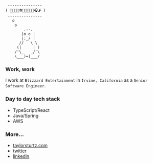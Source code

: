 ```
 ---------------
( 👨‍👩‍👧‍👦⚽️👨‍💻🍵🧩🏃🎧🌶 )
 ---------------
   o
    o
        .--.
       |o_o |
       |:_/ |
      //   \ \
     (|     | )
    /'\_   _/`\
    \___)=(___/
```

### Work, work
I work at `Blizzard Entertainment` in `Irvine, California` as a `Senior Software Engineer`.

### Day to day tech stack
- TypeScript/React
- Java/Spring
- AWS

### More...
- [taylorsturtz.com](https://taylorsturtz.com)
- [twitter](https://twitter.com/taylorsturtz)
- [linkedin](https://linkedin.com/in/taylorsturtz)
